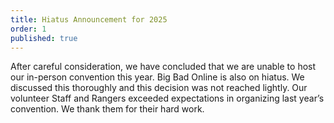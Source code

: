 ```yaml
---
title: Hiatus Announcement for 2025
order: 1
published: true
---
```


After careful consideration, we have concluded that we are unable to host our in-person convention this year. Big Bad Online is also on hiatus. We discussed this thoroughly and this decision was not reached lightly. Our volunteer Staff and Rangers exceeded expectations in organizing last year’s convention. We thank them for their hard work.
